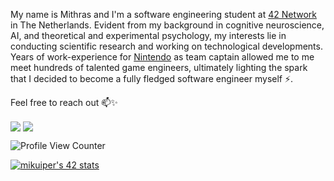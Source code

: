 My name is Mithras and I'm a software engineering student at [42 Network](https://www.42.us.org/program/the-42-program) in The Netherlands. Evident from my background in cognitive neuroscience, AI, and theoretical and experimental psychology, my interests lie in conducting scientific research and working on technological developments. Years of work-experience for [Nintendo](https://www.nintendo.nl) as team captain allowed me to me meet hundreds of talented game engineers, ultimately lighting the spark that I decided to become a fully fledged software engineer myself :zap:.

<!--- Currently, I work in the IT industry as data scientist and functional designer on a computer vision solution to improve recruitment processes. Specifically, I use psychophysiological biometrics extracted from video-footage to help recruiters make better pre-selection of job candidates. -->

Feel free to reach out 📫✨

<a href="mailto:mithraskuipers@gmail.com"><img align=center src="https://img.shields.io/badge/Gmail-D14836?style=for-the-badge&logo=gmail&logoColor=white" /></a> <a href="https://www.linkedin.com/in/mithraskuipers/"><img align=center src="https://img.shields.io/badge/LinkedIn-0077B5?style=for-the-badge&logo=linkedin&logoColor=white" /></a>

![Profile View Counter](https://komarev.com/ghpvc/?username=mithraskuipers)

<!--- [![mikuiper's 42 stats](https://badge42.herokuapp.com/api/stats/mikuiper?darkmode=true&cursus=C%20Piscine)](https://github.com/mithraskuipers/mithraskuipers) -->

[![mikuiper's 42 stats](https://badge42.herokuapp.com/api/stats/mikuiper?darkmode=false&privacyEmail=true)](https://github.com/mithraskuipers/mithraskuipers)

<!-- [![Logo](https://raw.githubusercontent.com/mithraskuipers/mithraskuipers/main/readme_images/codam_banner.png)](https://github.com/mithraskuipers)>

<!--
**mithraskuipers/mithraskuipers** is a ✨ _special_ ✨ repository because its `README.md` (this file) appears on your GitHub profile.

Here are some ideas to get you started:

- 🔭 I’m currently working on ...
- 🌱 I’m currently learning ...
- 👯 I’m looking to collaborate on ...
- 🤔 I’m looking for help with ...
- 💬 Ask me about ...
- 📫 How to reach me: ...
- 😄 Pronouns: ...
-  Fun fact: ...
>
